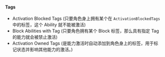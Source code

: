 #### Tags

- Activation Blocked Tags (只要角色身上拥有某个在 `ActivationBlockedTags` 中的标签，这个 Ability 就不能被激活)
- Block Abilities with Tag (只要角色拥有某个 Block 标签，那么具有指定 Tag 的能力就会被禁止激活)
- Activation Owned Tags (是能力激活时自动添加到角色身上的标签，用于标记状态并影响其他能力的激活。)